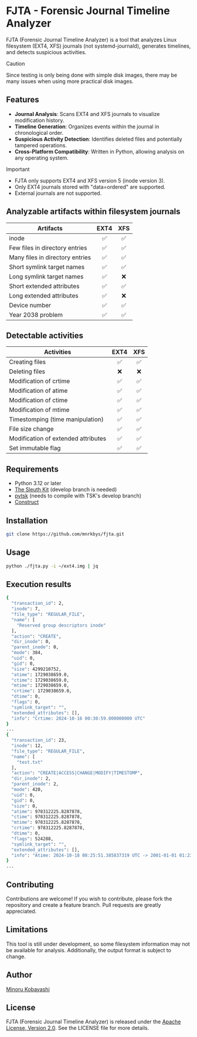 # FJTA - Forensic Journal Timeline Analyzer

FJTA (Forensic Journal Timeline Analyzer) is a tool that analyzes Linux filesystem (EXT4, XFS) journals (not systemd-journald), generates timelines, and detects suspicious activities.

> [!CAUTION]
> Since testing is only being done with simple disk images, there may be many issues when using more practical disk images.

## Features

- **Journal Analysis**: Scans EXT4 and XFS journals to visualize modification history.
- **Timeline Generation**: Organizes events within the journal in chronological order.
- **Suspicious Activity Detection**: Identifies deleted files and potentially tampered operations.
- **Cross-Platform Compatibility**: Written in Python, allowing analysis on any operating system.

> [!IMPORTANT]
>
> - FJTA only supports EXT4 and XFS version 5 (inode version 3).
> - Only EXT4 journals stored with "data=ordered" are supported.
> - External journals are not supported.

## Analyzable artifacts within filesystem journals

| Artifacts                        |  EXT4  |  XFS  |
|----------------------------------|:------:|:-----:|
| inode                            | ✅     | ✅    |
| Few files in directory entries   | ✅     | ✅    |
| Many files in directory entries  | ✅     | ✅    |
| Short symlink target names       | ✅     | ✅    |
| Long symlink target names        | ✅     | ❌    |
| Short extended attributes        | ✅     | ✅    |
| Long extended attributes         | ✅     | ❌    |
| Device number                    | ✅     | ✅    |
| Year 2038 problem                | ✅     | ✅    |

## Detectable activities

| Activities                         |  EXT4  |  XFS  |
|------------------------------------|:------:|:-----:|
| Creating files                     | ✅     | ✅    |
| Deleting files                     | ❌     | ❌    |
| Modification of crtime             | ✅     | ✅    |
| Modification of atime              | ✅     | ✅    |
| Modification of ctime              | ✅     | ✅    |
| Modification of mtime              | ✅     | ✅    |
| Timestomping (time manipulation)   | ✅     | ✅    |
| File size change                   | ✅     | ✅    |
| Modification of extended attributes| ✅     | ✅    |
| Set immutable flag                 | ✅     | ✅    |

## Requirements

- Python 3.12 or later
- [The Sleuth Kit](https://github.com/sleuthkit/sleuthkit) (develop branch is needed)
- [pytsk](https://github.com/py4n6/pytsk) (needs to compile with TSK's develop branch)
- [Construct](https://github.com/construct/construct)

## Installation

```bash
git clone https://github.com/mnrkbys/fjta.git
```

## Usage

```bash
python ./fjta.py -i ~/ext4.img | jq
```

## Execution results

```bash
{
  "transaction_id": 2,
  "inode": 7,
  "file_type": "REGULAR_FILE",
  "name": [
    "Reserved group descriptors inode"
  ],
  "action": "CREATE",
  "dir_inode": 0,
  "parent_inode": 0,
  "mode": 384,
  "uid": 0,
  "gid": 0,
  "size": 4299210752,
  "atime": 1729038659.0,
  "ctime": 1729038659.0,
  "mtime": 1729038659.0,
  "crtime": 1729038659.0,
  "dtime": 0,
  "flags": 0,
  "symlink_target": "",
  "extended_attributes": [],
  "info": "Crtime: 2024-10-16 00:30:59.000000000 UTC"
}
...
{
  "transaction_id": 23,
  "inode": 12,
  "file_type": "REGULAR_FILE",
  "name": [
    "test.txt"
  ],
  "action": "CREATE|ACCESS|CHANGE|MODIFY|TIMESTOMP",
  "dir_inode": 2,
  "parent_inode": 2,
  "mode": 420,
  "uid": 0,
  "gid": 0,
  "size": 0,
  "atime": 978312225.8287878,
  "ctime": 978312225.8287878,
  "mtime": 978312225.8287878,
  "crtime": 978312225.8287878,
  "dtime": 0,
  "flags": 524288,
  "symlink_target": "",
  "extended_attributes": [],
  "info": "Atime: 2024-10-18 08:25:51.385837319 UTC -> 2001-01-01 01:23:45.828787850 UTC (Timestomp)|Ctime: 2024-10-18 08:25:51.385837319 UTC -> 2001-01-01 01:23:45.828787850 UTC (Timestomp)|Mtime: 2024-10-18 08:25:51.385837319 UTC -> 2001-01-01 01:23:45.828787850 UTC (Timestomp)|Crtime: 2024-10-16 00:33:27.910174879 UTC -> 2001-01-01 01:23:45.828787850 UTC (Timestomp)"
}
...
```

## Contributing

Contributions are welcome! If you wish to contribute, please fork the repository and create a feature branch. Pull requests are greatly appreciated.

## Limitations

This tool is still under development, so some filesystem information may not be available for analysis. Additionally, the output format is subject to change.

## Author

[Minoru Kobayashi](https://x.com/unkn0wnbit)

## License

FJTA (Forensic Journal Timeline Analyzer) is released under the [Apache License, Version 2.0](https://www.apache.org/licenses/LICENSE-2.0). See the LICENSE file for more details.
